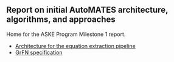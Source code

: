 ## Report on initial AutoMATES architecture, algorithms, and approaches

Home for the ASKE Program Milestone 1 report.

- [Architecture for the equation extraction pipeline](https://ml4ai.github.io/automates/documentation/reports/m1_architecture_report/equations)
- [GrFN specification](https://ml4ai.github.io/automates/documentation/GrFN_specification/)
